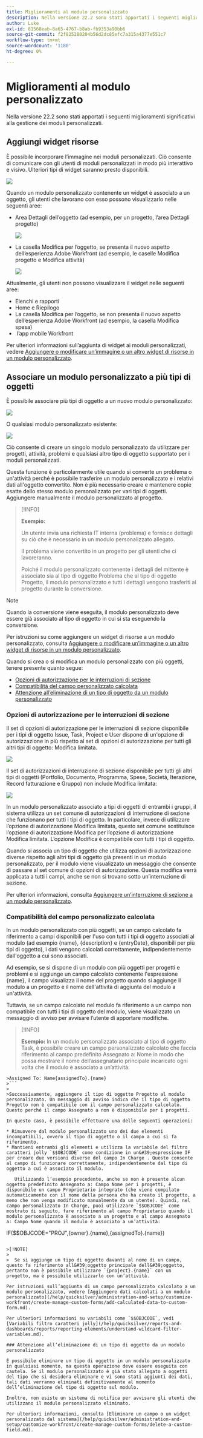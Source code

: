 ```yaml
---
title: Miglioramenti al modulo personalizzato
description: Nella versione 22.2 sono stati apportati i seguenti miglioramenti significativi alla gestione dei moduli personalizzati.
author: Luke
exl-id: 81568eab-8a65-4767-b8ab-fb9353a90bb6
source-git-commit: f2f825280204b56d2dc85efc7a315a4377e551c7
workflow-type: tm+mt
source-wordcount: '1180'
ht-degree: 0%

---
```


# Miglioramenti al modulo personalizzato

Nella versione 22.2 sono stati apportati i seguenti miglioramenti significativi alla gestione dei moduli personalizzati.

## Aggiungi widget risorse

È possibile incorporare l’immagine nei moduli personalizzati. Ciò consente di comunicare con gli utenti di moduli personalizzati in modo più interattivo e visivo. Ulteriori tipi di widget saranno presto disponibili.

![](assets/image-in-custom-form.png)

Quando un modulo personalizzato contenente un widget è associato a un oggetto, gli utenti che lavorano con esso possono visualizzarlo nelle seguenti aree:

* Area Dettagli dell’oggetto (ad esempio, per un progetto, l’area Dettagli progetto) &#x200B;

   ![](assets/see-image-details-page.png)

* La casella Modifica per l’oggetto, se presenta il nuovo aspetto dell’esperienza Adobe Workfront (ad esempio, le caselle Modifica progetto e Modifica attività) &#x200B;

   ![](assets/image-see-in-edit.png)

Attualmente, gli utenti non possono visualizzare il widget nelle seguenti aree: &#x200B;

* Elenchi e rapporti
* Home e Riepilogo
* La casella Modifica per l’oggetto, se non presenta il nuovo aspetto dell’esperienza Adobe Workfront (ad esempio, la casella Modifica spesa)
* &#x200B; l’app mobile Workfront

Per ulteriori informazioni sull’aggiunta di widget ai moduli personalizzati, vedere [Aggiungere o modificare un’immagine o un altro widget di risorse in un modulo personalizzato](/help/quicksilver/administration-and-setup/customize-workfront/create-manage-custom-forms/add-widget-or-edit-its-properties-in-a-custom-form.md).

## Associare un modulo personalizzato a più tipi di oggetti

È possibile associare più tipi di oggetto a un nuovo modulo personalizzato:

![](assets/new-custom-form-object-types.png)

O qualsiasi modulo personalizzato esistente:

![](assets/add-object-type-existing-form.png)

Ciò consente di creare un singolo modulo personalizzato da utilizzare per progetti, attività, problemi e qualsiasi altro tipo di oggetto supportato per i moduli personalizzati.

Questa funzione è particolarmente utile quando si converte un problema o un&#39;attività perché è possibile trasferire un modulo personalizzato e i relativi dati all&#39;oggetto convertito. Non è più necessario creare e mantenere copie esatte dello stesso modulo personalizzato per vari tipi di oggetti. Aggiungere manualmente il modulo personalizzato al progetto.

>[!INFO]
>
>**Esempio:**
>
>Un utente invia una richiesta IT interna (problema) e fornisce dettagli su ciò che è necessario in un modulo personalizzato allegato.
>
>Il problema viene convertito in un progetto per gli utenti che ci lavoreranno.
>
>Poiché il modulo personalizzato contenente i dettagli del mittente è associato sia al tipo di oggetto Problema che al tipo di oggetto Progetto, il modulo personalizzato e tutti i dettagli vengono trasferiti al progetto durante la conversione.

>[!NOTE]
>
>Quando la conversione viene eseguita, il modulo personalizzato deve essere già associato al tipo di oggetto in cui si sta eseguendo la conversione.

Per istruzioni su come aggiungere un widget di risorse a un modulo personalizzato, consulta [Aggiungere o modificare un’immagine o un altro widget di risorse in un modulo personalizzato](/help/quicksilver/administration-and-setup/customize-workfront/create-manage-custom-forms/add-widget-or-edit-its-properties-in-a-custom-form.md).

Quando si crea o si modifica un modulo personalizzato con più oggetti, tenere presente quanto segue:

* [Opzioni di autorizzazione per le interruzioni di sezione](#permission-options-for-section-breaks)
* [Compatibilità del campo personalizzato calcolata](#calculated-custom-field-compatibility)
* [Attenzione all’eliminazione di un tipo di oggetto da un modulo personalizzato](#caution-about-deleting-an-object-type-from-a-custom-form)

### Opzioni di autorizzazione per le interruzioni di sezione

Il set di opzioni di autorizzazione per le interruzioni di sezione disponibile per i tipi di oggetto Issue, Task, Project e User dispone di un&#39;opzione di autorizzazione in più rispetto al set di opzioni di autorizzazione per tutti gli altri tipi di oggetto: Modifica limitata.

![](assets/section-break-permissions-limited-edit.png)

Il set di autorizzazioni di interruzione di sezione disponibile per tutti gli altri tipi di oggetti (Portfolio, Documento, Programma, Spese, Società, Iterazione, Record fatturazione e Gruppo) non include Modifica limitata:

![](assets/section-break-permissions-no-limited-edit.png)

In un modulo personalizzato associato a tipi di oggetti di entrambi i gruppi, il sistema utilizza un set comune di autorizzazioni di interruzione di sezione che funzionano per tutti i tipi di oggetto. In particolare, invece di utilizzare l’opzione di autorizzazione Modifica limitata, questo set comune sostituisce l’opzione di autorizzazione Modifica per l’opzione di autorizzazione Modifica limitata. L’opzione Modifica è compatibile con tutti i tipi di oggetto.

Quando si associa un tipo di oggetto che utilizza opzioni di autorizzazione diverse rispetto agli altri tipi di oggetto già presenti in un modulo personalizzato, per il modulo viene visualizzato un messaggio che consente di passare al set comune di opzioni di autorizzazione. Questa modifica verrà applicata a tutti i campi, anche se non si trovano sotto un’interruzione di sezione.

Per ulteriori informazioni, consulta [Aggiungere un’interruzione di sezione a un modulo personalizzato](/help/quicksilver/administration-and-setup/customize-workfront/create-manage-custom-forms/add-a-section-break-to-a-custom-form.md).

### Compatibilità del campo personalizzato calcolata

In un modulo personalizzato con più oggetti, se un campo calcolato fa riferimento a campi disponibili per l&#39;uso con tutti i tipi di oggetto associati al modulo (ad esempio {name}, {description} e {entryDate}, disponibili per più tipi di oggetto), i dati vengono calcolati correttamente, indipendentemente dall&#39;oggetto a cui sono associati.

Ad esempio, se si dispone di un modulo con più oggetti per progetti e problemi e si aggiunge un campo calcolato contenente l&#39;espressione {name}, il campo visualizza il nome del progetto quando si aggiunge il modulo a un progetto e il nome dell&#39;attività di aggiunta del modulo a un&#39;attività.

Tuttavia, se un campo calcolato nel modulo fa riferimento a un campo non compatibile con tutti i tipi di oggetto del modulo, viene visualizzato un messaggio di avviso per avvisare l’utente di apportare modifiche.

>[!INFO]
>
>**Esempio:** In un modulo personalizzato associato al tipo di oggetto Task, è possibile creare un campo personalizzato calcolato che faccia riferimento al campo predefinito Assegnato a: Nome in modo che possa mostrare il nome dell’assegnatario principale incaricato ogni volta che il modulo è associato a un’attività:
>
>
```
>Assigned To: Name{assignedTo}.{name}
>```
>
>Successivamente, aggiungere il tipo di oggetto Progetto al modulo personalizzato. Un messaggio di avviso indica che il tipo di oggetto Progetto non è compatibile con il campo personalizzato calcolato. Questo perché il campo Assegnato a non è disponibile per i progetti.

In questo caso, è possibile effettuare una delle seguenti operazioni:

* Rimuovere dal modulo personalizzato uno dei due elementi incompatibili, ovvero il tipo di oggetto o il campo a cui si fa riferimento.
* Mantieni entrambi gli elementi e utilizza la variabile del filtro caratteri jolly `$$OBJCODE` come condizione in un&#39;espressione IF per creare due versioni diverse del campo In Charge . Questo consente al campo di funzionare correttamente, indipendentemente dal tipo di oggetto a cui è associato il modulo.

   Utilizzando l’esempio precedente, anche se non è presente alcun oggetto predefinito Assegnato a: Campo Nome per i progetti, è disponibile un campo Proprietario integrato (che viene compilato automaticamente con il nome della persona che ha creato il progetto, a meno che non venga modificato manualmente da un utente). Quindi, nel campo personalizzato In Charge, puoi utilizzare `$$OBJCODE` come mostrato di seguito, fare riferimento al campo Proprietario quando il modulo personalizzato è associato a un progetto e al campo Assegnato a: Campo Nome quando il modulo è associato a un’attività:

   ```
   IF($$OBJCODE="PROJ",{owner}.{name},{assignedTo}.{name})
   ```

>[!NOTE]
>
>  Se si aggiunge un tipo di oggetto davanti al nome di un campo, questo fa riferimento all&#39;oggetto principale dell&#39;oggetto, pertanto non è possibile utilizzare `{project}.{name}` con un progetto, ma è possibile utilizzarlo con un’attività.

Per istruzioni sull’aggiunta di un campo personalizzato calcolato a un modulo personalizzato, vedere [Aggiungere dati calcolati a un modulo personalizzato](/help/quicksilver/administration-and-setup/customize-workfront/create-manage-custom-forms/add-calculated-data-to-custom-form.md).

Per ulteriori informazioni su variabili come `$$OBJCODE`, vedi [Variabili filtro caratteri jolly](/help/quicksilver/reports-and-dashboards/reports/reporting-elements/understand-wildcard-filter-variables.md).

### Attenzione all’eliminazione di un tipo di oggetto da un modulo personalizzato

È possibile eliminare un tipo di oggetto in un modulo personalizzato in qualsiasi momento, ma questa operazione deve essere eseguita con cautela. Se il modulo personalizzato è già stato allegato a oggetti del tipo che si desidera eliminare e vi sono stati aggiunti dei dati, tali dati verranno eliminati definitivamente al momento dell’eliminazione del tipo di oggetto sul modulo.

Inoltre, non esiste un sistema di notifica per avvisare gli utenti che utilizzano il modulo personalizzato eliminato.

Per ulteriori informazioni, consulta [Eliminare un campo o un widget personalizzato dal sistema](/help/quicksilver/administration-and-setup/customize-workfront/create-manage-custom-forms/delete-a-custom-field.md).
